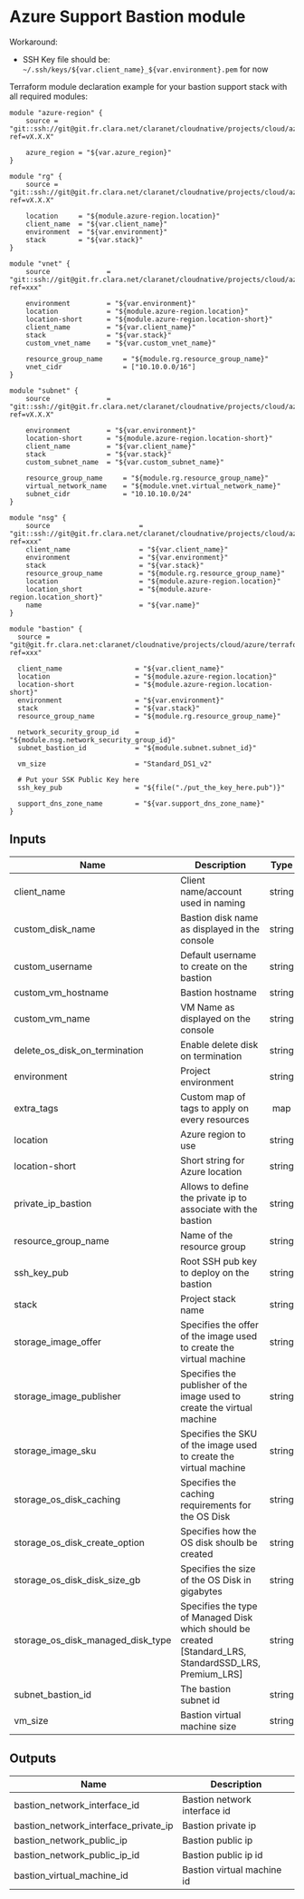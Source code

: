 # Azure Support Bastion module #

Workaround:

- SSH Key file should be: `~/.ssh/keys/${var.client_name}_${var.environment}.pem` for now

Terraform module declaration example for your bastion support stack with all required modules:

```shell
module "azure-region" {
    source = "git::ssh://git@git.fr.clara.net/claranet/cloudnative/projects/cloud/azure/terraform/modules/regions.git?ref=vX.X.X"

    azure_region = "${var.azure_region}"
}

module "rg" {
    source = "git::ssh://git@git.fr.clara.net/claranet/cloudnative/projects/cloud/azure/terraform/modules/rg.git?ref=vX.X.X"

    location     = "${module.azure-region.location}"
    client_name  = "${var.client_name}"
    environment  = "${var.environment}"
    stack        = "${var.stack}"
}

module "vnet" {
    source              = "git::ssh://git@git.fr.clara.net/claranet/cloudnative/projects/cloud/azure/terraform/modules/vnet.git?ref=xxx"
    
    environment         = "${var.environment}"
    location            = "${module.azure-region.location}"
    location-short      = "${module.azure-region.location-short}"
    client_name         = "${var.client_name}"
    stack               = "${var.stack}"
    custom_vnet_name    = "${var.custom_vnet_name}"

    resource_group_name     = "${module.rg.resource_group_name}"
    vnet_cidr               = ["10.10.0.0/16"]
}

module "subnet" {
    source              = "git::ssh://git@git.fr.clara.net/claranet/cloudnative/projects/cloud/azure/terraform/modules/subnet.git?ref=vX.X.X"

    environment         = "${var.environment}"
    location-short      = "${module.azure-region.location-short}" 
    client_name         = "${var.client_name}"
    stack               = "${var.stack}"
    custom_subnet_name  = "${var.custom_subnet_name}"

    resource_group_name     = "${module.rg.resource_group_name}"
    virtual_network_name    = "${module.vnet.virtual_network_name}"
    subnet_cidr             = "10.10.10.0/24"
}

module "nsg" {
    source                      = "git::ssh://git@git.fr.clara.net/claranet/cloudnative/projects/cloud/azure/terraform/modules/nsg.git?ref=xxx"
    client_name                 = "${var.client_name}"
    environment                 = "${var.environment}"
    stack                       = "${var.stack}"
    resource_group_name         = "${module.rg.resource_group_name}"
    location                    = "${module.azure-region.location}"
    location_short              = "${module.azure-region.location_short}"
    name                        = "${var.name}"
}

module "bastion" {
  source = "git@git.fr.clara.net:claranet/cloudnative/projects/cloud/azure/terraform/modules/bastion.git?ref=xxx"
  
  client_name                  = "${var.client_name}"
  location                     = "${module.azure-region.location}"
  location-short               = "${module.azure-region.location-short}"
  environment                  = "${var.environment}"
  stack                        = "${var.stack}"
  resource_group_name          = "${module.rg.resource_group_name}"

  network_security_group_id    = "${module.nsg.network_security_group_id}"
  subnet_bastion_id            = "${module.subnet.subnet_id}"
  
  vm_size                      = "Standard_DS1_v2"
  
  # Put your SSK Public Key here
  ssh_key_pub                  = "${file("./put_the_key_here.pub")}"
  
  support_dns_zone_name        = "${var.support_dns_zone_name}"
}
```

## Inputs

| Name | Description | Type | Default | Required |
|------|-------------|:----:|:-----:|:-----:|
| client_name | Client name/account used in naming | string | - | yes |
| custom_disk_name | Bastion disk name as displayed in the console | string | `` | no |
| custom_username | Default username to create on the bastion | string | `` | no |
| custom_vm_hostname | Bastion hostname | string | `` | no |
| custom_vm_name | VM Name as displayed on the console | string | `` | no |
| delete_os_disk_on_termination | Enable delete disk on termination | string | `true` | no |
| environment | Project environment | string | - | yes |
| extra_tags | Custom map of tags to apply on every resources | map | `<map>` | no |
| location | Azure region to use | string | - | yes |
| location-short | Short string for Azure location | string | - | yes |
| private_ip_bastion | Allows to define the private ip to associate with the bastion | string | `` | no |
| resource_group_name | Name of the resource group | string | - | yes |
| ssh_key_pub | Root SSH pub key to deploy on the bastion | string | - | yes |
| stack | Project stack name | string | - | yes |
| storage_image_offer | Specifies the offer of the image used to create the virtual machine | string | `UbuntuServer` | no |
| storage_image_publisher | Specifies the publisher of the image used to create the virtual machine | string | `Canonical` | no |
| storage_image_sku | Specifies the SKU of the image used to create the virtual machine | string | `16.04-LTS` | no |
| storage_os_disk_caching | Specifies the caching requirements for the OS Disk | string | `ReadWrite` | no |
| storage_os_disk_create_option | Specifies how the OS disk shoulb be created | string | `FromImage` | no |
| storage_os_disk_disk_size_gb | Specifies the size of the OS Disk in gigabytes | string | - | yes |
| storage_os_disk_managed_disk_type | Specifies the type of Managed Disk which should be created [Standard_LRS, StandardSSD_LRS, Premium_LRS] | string | `Standard_LRS` | no |
| subnet_bastion_id | The bastion subnet id | string | - | yes |
| vm_size | Bastion virtual machine size | string | - | yes |

## Outputs

| Name | Description |
|------|-------------|
| bastion_network_interface_id | Bastion network interface id |
| bastion_network_interface_private_ip | Bastion private ip |
| bastion_network_public_ip | Bastion public ip |
| bastion_network_public_ip_id | Bastion public ip id |
| bastion_virtual_machine_id | Bastion virtual machine id |
